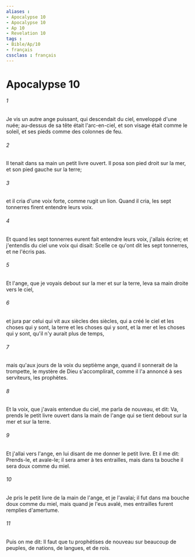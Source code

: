 ```yaml
---
aliases : 
- Apocalypse 10
- Apocalypse 10
- Ap 10
- Revelation 10
tags : 
- Bible/Ap/10
- français
cssclass : français
---
```


# Apocalypse 10

###### 1
Je vis un autre ange puissant, qui descendait du ciel, enveloppé d'une nuée; au-dessus de sa tête était l'arc-en-ciel, et son visage était comme le soleil, et ses pieds comme des colonnes de feu.
###### 2
Il tenait dans sa main un petit livre ouvert. Il posa son pied droit sur la mer, et son pied gauche sur la terre;
###### 3
et il cria d'une voix forte, comme rugit un lion. Quand il cria, les sept tonnerres firent entendre leurs voix.
###### 4
Et quand les sept tonnerres eurent fait entendre leurs voix, j'allais écrire; et j'entendis du ciel une voix qui disait: Scelle ce qu'ont dit les sept tonnerres, et ne l'écris pas.
###### 5
Et l'ange, que je voyais debout sur la mer et sur la terre, leva sa main droite vers le ciel,
###### 6
et jura par celui qui vit aux siècles des siècles, qui a créé le ciel et les choses qui y sont, la terre et les choses qui y sont, et la mer et les choses qui y sont, qu'il n'y aurait plus de temps,
###### 7
mais qu'aux jours de la voix du septième ange, quand il sonnerait de la trompette, le mystère de Dieu s'accomplirait, comme il l'a annoncé à ses serviteurs, les prophètes.
###### 8
Et la voix, que j'avais entendue du ciel, me parla de nouveau, et dit: Va, prends le petit livre ouvert dans la main de l'ange qui se tient debout sur la mer et sur la terre.
###### 9
Et j'allai vers l'ange, en lui disant de me donner le petit livre. Et il me dit: Prends-le, et avale-le; il sera amer à tes entrailles, mais dans ta bouche il sera doux comme du miel.
###### 10
Je pris le petit livre de la main de l'ange, et je l'avalai; il fut dans ma bouche doux comme du miel, mais quand je l'eus avalé, mes entrailles furent remplies d'amertume.
###### 11
Puis on me dit: Il faut que tu prophétises de nouveau sur beaucoup de peuples, de nations, de langues, et de rois.
